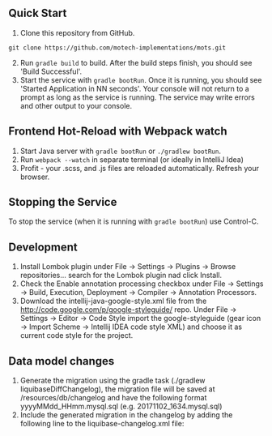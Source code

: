 ## Quick Start
1. Clone this repository from GitHub.

 ```shell
 git clone https://github.com/motech-implementations/mots.git
 ```
2. Run `gradle build` to build. After the build steps finish, you should see 'Build Successful'.
3. Start the service with `gradle bootRun`. Once it is running, you should see
'Started Application in NN seconds'. Your console will not return to a prompt as long as
the service is running. The service may write errors and other output to your console.

## Frontend Hot-Reload with Webpack watch
1. Start Java server with `gradle bootRun` or `./gradlew bootRun`.
2. Run `webpack --watch` in separate terminal (or ideally in IntelliJ Idea)
3. Profit - your .scss, and .js files are reloaded automatically. Refresh your browser.

## Stopping the Service
To stop the service (when it is running with `gradle bootRun`) use Control-C.

## Development
1. Install Lombok plugin under File -> Settings -> Plugins -> Browse repositories... search for the Lombok plugin nad click Install.
2. Check the Enable annotation processing checkbox under File -> Settings -> Build, Execution, Deployment -> Compiler -> Annotation Processors.
3. Download the intellij-java-google-style.xml file from the http://code.google.com/p/google-styleguide/ repo. 
Under File -> Settings -> Editor -> Code Style import the google-styleguide (gear icon -> Import Scheme -> Intellij IDEA code style XML) and choose it as current code style for the project.

## Data model changes
1. Generate the migration using the gradle task (./gradlew liquibaseDiffChangelog), the migration file will be saved at /resources/db/changelog and have the following format yyyyMMdd_HHmm.mysql.sql (e.g. 20171102_1634.mysql.sql)
2. Include the generated migration in the changelog by adding the following line to the liquibase-changelog.xml file: <include file="{migration file name}" relativeToChangelogFile="true" />
